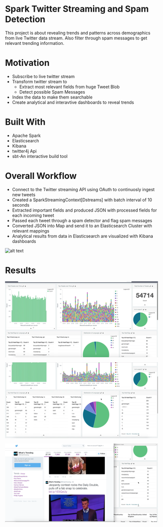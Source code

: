 # Spark Twitter Streaming and Spam Detection
This project is about revealing trends and patterns across demographics from live Twitter data stream. Also filter through spam messages to get relevant trending information.

# Motivation 
* Subscribe to live twitter stream
* Transform twitter stream to 
  * Extract most relevant fields from huge Tweet Blob
  * Detect possible Spam Messages
* Index the data to make them searchable
* Create analytical and interavtive dashboards to reveal trends

# Built With
  * Apache Spark
  * Elasticsearch
  * Kibana
  * twitter4j Api
  * sbt-An interactive build tool
  
# Overall Workflow

* Connect to the Twitter streaming API  using OAuth to continuosly ingest new tweets
*  Created a SparkStreamingContext[Dstreams] with batch interval of 10 seconds
* Extracted important fields and produced JSON with processed fields for each incoming tweet
* Passed each tweet through a spam detector and flag spam messages
* Converted JSON into Map and send it to an Elasticsearch Cluster with relevant mappings
* Analytical results from data in Elasticsearch are visualized with Kibana dashboards

![alt text](https://wlbhiro.files.wordpress.com/2015/01/realtime_batch_architecture.png)

# Results 
![](/images/screenshot1.png)

![](/images/screenshot2.png)

![](/images/screenshot3.png)

